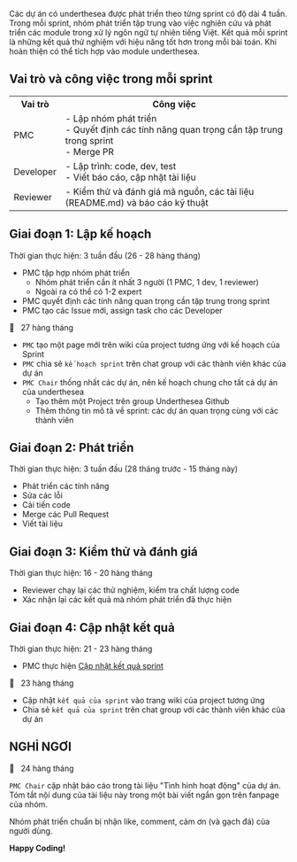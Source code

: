 Các dự án có underthesea được phát triển theo từng sprint có độ dài 4 tuần. Trong mỗi sprint, nhóm phát triển tập trung vào việc nghiên cứu và phát triển các module trong xử lý ngôn ngữ tự nhiên tiếng Việt. Kết quả mỗi sprint là những kết quả thử nghiệm với hiệu năng tốt hơn trong mỗi bài toán. Khi hoàn thiện có thể tích hợp vào module underthesea.

## Vai trò và công việc trong mỗi sprint

<table>
<tr>
  <th>Vai trò</th>
  <th>Công việc</th>
</tr>
<tr>
  <td>PMC</td>
  <td>
    - Lập nhóm phát triển <br>
    - Quyết định các tính năng quan trọng cần tập trung trong sprint<br>
    - Merge PR
   </ul>
  </td>
</tr>
<tr>
  <td>Developer</td>
  <td>
    - Lập trình: code, dev, test<br>
    - Viết báo cáo, cập nhật tài liệu
   </ul>
  </td>
</tr>
<tr>
  <td>Reviewer</td>
  <td>
    - Kiểm thử và đánh giá mã nguồn, các tài liệu (README.md) và báo cáo kỹ thuật
   </ul>
  </td>
</tr>
</table>

## Giai đoạn 1: Lập kế hoạch 

Thời gian thực hiện: 3 tuần đầu (26 - 28 hàng tháng)

* PMC tập hợp nhóm phát triển
  * Nhóm phát triển cần ít nhất 3 người (1 PMC, 1 dev, 1 reviewer)
  * Ngoài ra có thể có 1-2 expert
* PMC quyết định các tính năng quan trọng cần tập trung trong sprint
* PMC tạo các Issue mới, assign task cho các Developer

:loudspeaker: &nbsp; 27 hàng tháng

* `PMC` tạo một page mới trên wiki của project tương ứng với kế hoạch của Sprint
* `PMC` chia sẻ `kế hoạch sprint` trên chat group với các thành viên khác của dự án 
* `PMC Chair` thống nhất các dự án, nên kế hoạch chung cho tất cả dự án của underthesea
  * Tạo thêm một Project trên group Underthesea Github
  * Thêm thông tin mô tả về sprint: các dự án quan trọng cùng với các thành viên

## Giai đoạn 2: Phát triển

Thời gian thực hiện: 3 tuần đầu (28 tháng trước - 15 tháng này)

* Phát triển các tính năng
* Sửa các lỗi
* Cải tiến code
* Merge các Pull Request
* Viết tài liệu

## Giai đoạn 3: Kiểm thử và đánh giá 

Thời gian thực hiện: 16 - 20 hàng tháng

* Reviewer chạy lại các thử nghiệm, kiểm tra chất lượng code
* Xác nhận lại các kết quả mà nhóm phát triển đã thực hiện 

## Giai đoạn 4: Cập nhật kết quả

Thời gian thực hiện: 21 - 23 hàng tháng

* PMC thực hiện [Cập nhật kết quả sprint](https://goo.gl/forms/7LkbwGVmAevm0cMF2)

:loudspeaker:  &nbsp; 23 hàng tháng

* Cập nhật `kết quả của sprint` vào trang wiki của project tương ứng
* Chia sẻ `kết quả của sprint` trên chat group với các thành viên khác của dự án 

## NGHỈ NGƠI

:loudspeaker:  &nbsp; 24 hàng tháng

`PMC Chair` cập nhật báo cáo trong tài liệu "Tình hình hoạt động" của dự án. Tóm tắt nội dung của tài liệu này trong một bài viết ngắn gọn trên fanpage của nhóm.

Nhóm phát triển chuẩn bị nhận like, comment, cảm ơn (và gạch đá) của người dùng.

**Happy Coding!**